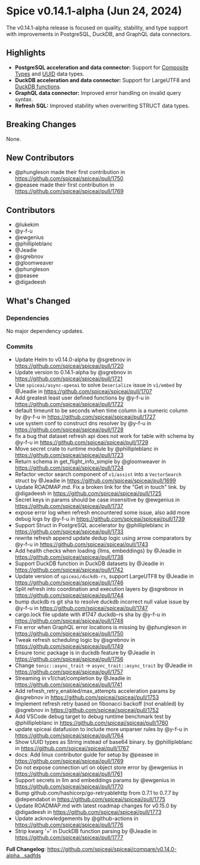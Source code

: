 # Spice v0.14.1-alpha (Jun 24, 2024)

The v0.14.1-alpha release is focused on quality, stability, and type support with improvements in PostgreSQL, DuckDB, and GraphQL data connectors.

## Highlights

- **PostgreSQL acceleration and data connector:** Support for [Composite Types](https://www.postgresql.org/docs/current/rowtypes.html#ROWTYPES) and [UUID](https://www.postgresql.org/docs/current/datatype-uuid.html) data types.
- **DuckDB acceleration and data connector:** Support for LargeUTF8 and [DuckDB functions](https://duckdb.org/docs/data/overview).
- **GraphQL data connector:** Improved error handling on invalid query syntax.
- **Refresh SQL:** Improved stability when overwriting STRUCT data types.

## Breaking Changes

None.

## New Contributors
* @phungleson made their first contribution in https://github.com/spiceai/spiceai/pull/1750
* @peasee made their first contribution in https://github.com/spiceai/spiceai/pull/1769

## Contributors

- @lukekim
- @y-f-u
- @ewgenius
- @phillipleblanc
- @Jeadie
- @sgrebnov
- @gloomweaver
- @phungleson
- @peasee
- @digadeesh


## What's Changed
### Dependencies

No major dependency updates.

### Commits
* Update Helm to v0.14.0-alpha by @sgrebnov in https://github.com/spiceai/spiceai/pull/1720
* Update version to 0.14.1-alpha by @sgrebnov in https://github.com/spiceai/spiceai/pull/1721
* Use `spiceai/async-openai` to solve `Deserialize` issue in `v1/embed` by @Jeadie in https://github.com/spiceai/spiceai/pull/1707
* Add greatest least user defined functions by @y-f-u in https://github.com/spiceai/spiceai/pull/1722
* default timeunit to be seconds when time column is a numeric column by @y-f-u in https://github.com/spiceai/spiceai/pull/1727
* use system conf to construct dns resolver by @y-f-u in https://github.com/spiceai/spiceai/pull/1728
* fix a bug that dataset refresh api does not work for table with schema by @y-f-u in https://github.com/spiceai/spiceai/pull/1729
* Move secret crate to runtime module by @phillipleblanc in https://github.com/spiceai/spiceai/pull/1723
* Return schema in get_flight_info_simple by @gloomweaver in https://github.com/spiceai/spiceai/pull/1724
* Refactor vector search component of `v1/assist` into a `VectorSearch` struct by @Jeadie in https://github.com/spiceai/spiceai/pull/1699
* Update ROADMAP.md.  Fix a broken link for the "Get in touch" link. by @digadeesh in https://github.com/spiceai/spiceai/pull/1725
* Secret keys in params should be case insensitive by @ewgenius in https://github.com/spiceai/spiceai/pull/1737
* expose error log when refresh encountered some issue, also add more debug logs by @y-f-u in https://github.com/spiceai/spiceai/pull/1739
* Support Struct in PostgreSQL accelerator by @phillipleblanc in https://github.com/spiceai/spiceai/pull/1733
* rewrite refresh append update dedup logic using arrow comparators by @y-f-u in https://github.com/spiceai/spiceai/pull/1743
* Add health checks when loading  {llms, embeddings} by @Jeadie in https://github.com/spiceai/spiceai/pull/1738
* Support DuckDB function in DuckDB datasets by @Jeadie in https://github.com/spiceai/spiceai/pull/1742
* Update version of `spiceai/duckdb-rs`, support LargeUTF8 by @Jeadie in https://github.com/spiceai/spiceai/pull/1746
* Split refresh into coordination and execution layers by @sgrebnov in https://github.com/spiceai/spiceai/pull/1744
* bump duckdb rs git sha to resolve duckdb incorrect null value issue by @y-f-u in https://github.com/spiceai/spiceai/pull/1747
* cargo.lock file update with #1747 duckdb-rs sha by @y-f-u in https://github.com/spiceai/spiceai/pull/1748
* Fix error when GraphQL error locations is missing by @phungleson in https://github.com/spiceai/spiceai/pull/1750
* Tweak refresh scheduling logic by @sgrebnov in https://github.com/spiceai/spiceai/pull/1749
* Ensure tonic package is in duckdb feature by @Jeadie in https://github.com/spiceai/spiceai/pull/1756
* Change  `tonic::async_trait` -> `async_trait::async_trait` by @Jeadie in https://github.com/spiceai/spiceai/pull/1757
* Streaming in v1/chat/completion by @Jeadie in https://github.com/spiceai/spiceai/pull/1741
* Add refresh_retry_enabled/max_attempts acceleration params by @sgrebnov in https://github.com/spiceai/spiceai/pull/1753
* Implement refresh retry based on fibonacci backoff (not enabled) by @sgrebnov in https://github.com/spiceai/spiceai/pull/1752
* Add VSCode debug target to debug runtime benchmark test by @phillipleblanc in https://github.com/spiceai/spiceai/pull/1760
* update spiceai datafusion to include more unparser rules by @y-f-u in https://github.com/spiceai/spiceai/pull/1764
* Show UUID types as String instead of base64 binary. by @phillipleblanc in https://github.com/spiceai/spiceai/pull/1767
* docs: Add linux contributor guide for setup by @peasee in https://github.com/spiceai/spiceai/pull/1769
* Do not expose connection url on object store error by @ewgenius in https://github.com/spiceai/spiceai/pull/1761
* Support secrets in llm and embeddings params by @ewgenius in https://github.com/spiceai/spiceai/pull/1770
* Bump github.com/hashicorp/go-retryablehttp from 0.7.1 to 0.7.7 by @dependabot in https://github.com/spiceai/spiceai/pull/1775
* Update ROADMAP.md with latest roadmap changes for v0.15.0 by @digadeesh in https://github.com/spiceai/spiceai/pull/1773
* Update acknowledgements by @github-actions in https://github.com/spiceai/spiceai/pull/1776
* Strip kwarg '=' in DuckDB function parsing by @Jeadie in https://github.com/spiceai/spiceai/pull/1777

**Full Changelog**: https://github.com/spiceai/spiceai/compare/v0.14.0-alpha...sadfds

